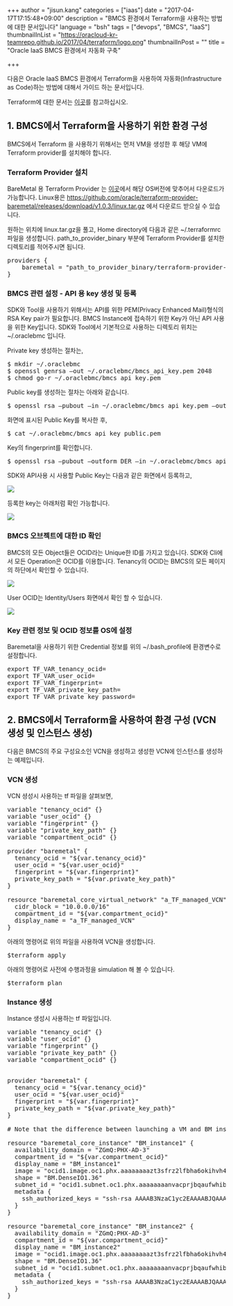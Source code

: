 +++
author = "jisun.kang"
categories = ["iaas"]
date = "2017-04-17T17:15:48+09:00"
description = "BMCS 환경에서 Terraform을 사용하는 방법에 대한 문서입니다"
language = "bsh"
tags = ["devops", "BMCS", "IaaS"]
thumbnailInList = "https://oracloud-kr-teamrepo.github.io/2017/04/terraform/logo.png"
thumbnailInPost = ""
title = "Oracle IaaS BMCS 환경에서 자동화 구축"

+++

다음은 Oracle IaaS BMCS 환경에서 Terraform을 사용하여 자동화(Infrastructure as Code)하는 방법에 대해서 가이드 하는 문서입니다.

Terraform에 대한 문서는 <a href="/post/terraform/">이곳</a>를 참고하십시오.

## 1. BMCS에서 Terraform을 사용하기 위한 환경 구성

BMCS에서 Terraform 을 사용하기 위해서는 먼저 VM을 생성한 후 해당 VM에 Terraform provider를 설치해야 합니다.

### Terraform Provider 설치

BareMetal 용 Terraform Provider 는 <a href="https://github.com/oracle/terraform-provider-baremetal/releases">이곳</a>에서 해당 OS버전에 맞추어서 다운로드가 가능합니다. Linux용은
https://github.com/oracle/terraform-provider-baremetal/releases/download/v1.0.3/linux.tar.gz 에서 다운로드 받으실 수 있습니다.

원하는 위치에 linux.tar.gz을 풀고, Home directory에 다음과 같은 ~/.terraformrc 파일을 생성합니다. path_to_provider_binary 부분에 Terraform Provider를 설치한 디렉토리를 적어주시면 됩니다.

<pre class="prettyprint">
providers {
	baremetal = "path_to_provider_binary/terraform-provider-baremetal"
}
</pre>

### BMCS 관련 설정 - API 용 key 생성 및 등록

SDK와 Tool을 사용하기 위해서는 API를 위한 PEM(Privacy Enhanced Mail)형식의 RSA Key pair가 필요합니다. BMCS Instance에 접속하기 위한 Key가 아닌 API 사용을 위한 Key입니다. SDK와 Tool에서 기본적으로 사용하는 디렉토리 위치는 ~/.oraclebmc 입니다.

Private key 생성하는 절차는,
<pre class="prettyprint">
$ mkdir ~/.oraclebmc
$ openssl genrsa –out ~/.oraclebmc/bmcs_api_key.pem 2048
$ chmod go-r ~/.oraclebmc/bmcs_api_key.pem
</pre>

Public key를 생성하는 절차는 아래와 같습니다.
<pre class="prettyprint">
$ openssl rsa –pubout –in ~/.oraclebmc/bmcs_api_key.pem –out ~/.oraclebmc/bmcs_api_key_public.pem
</pre>

화면에 표시된 Public Key를 복사한 후,
<pre class="prettyprint">
$ cat ~/.oraclebmc/bmcs_api_key_public.pem
</pre>

Key의 fingerprint를 확인합니다.
<pre class="prettyprint">
$ openssl rsa –pubout –outform DER –in ~/.oraclebmc/bmcs_api_key.pem | openssl md5 -c
</pre>

SDK와 API사용 시 사용할 Public Key는 다음과 같은 화면에서 등록하고,

![](https://oracloud-kr-teamrepo.github.io/2017/04/bmcs_terraform/bmcsconsole1.jpg)

등록한 key는 아래처럼 확인 가능합니다.

![](https://oracloud-kr-teamrepo.github.io/2017/04/bmcs_terraform/bmcsconsole2.jpg)

### BMCS 오브젝트에 대한 ID 확인

BMCS의 모든 Object들은 OCID라는 Unique한 ID를 가지고 있습니다. SDK와 Cli에서 모든 Operation은 OCID를 이용합니다. Tenancy의 OCID는 BMCS의 모든 페이지의 하단에서 확인할 수 있습니다.

![](https://oracloud-kr-teamrepo.github.io/2017/04/bmcs_terraform/bmcsconsole3.jpg)

User OCID는 Identity/Users 화면에서 확인 할 수 있습니다.

![](https://oracloud-kr-teamrepo.github.io/2017/04/bmcs_terraform/bmcsconsole4.jpg)

### Key 관련 정보 및 OCID 정보를 OS에 설정

Baremetal을 사용하기 위한 Credential 정보를 위의  ~/.bash_profile에 환경변수로 설정합니다.

<pre class="prettyprint">
export TF_VAR_tenancy_ocid=
export TF_VAR_user_ocid=
export TF_VAR_fingerprint=
export TF_VAR_private_key_path=<fully qualified path>
export TF_VAR_private_key_password=
</pre>

## 2. BMCS에서 Terraform을 사용하여 환경 구성 (VCN 생성 및 인스턴스 생성)

다음은 BMCS의 주요 구성요소인 VCN을 생성하고 생성한 VCN에 인스턴스를 생성하는 예제입니다.

### VCN 생성

VCN 셩성시 사용하는 tf 파일을 살펴보면,

<pre class="prettyprint">
variable "tenancy_ocid" {}
variable "user_ocid" {}
variable "fingerprint" {}
variable "private_key_path" {}
variable "compartment_ocid" {}

provider "baremetal" {
  tenancy_ocid = "${var.tenancy_ocid}"
  user_ocid = "${var.user_ocid}"
  fingerprint = "${var.fingerprint}"
  private_key_path = "${var.private_key_path}"
}

resource "baremetal_core_virtual_network" "a_TF_managed_VCN" {
  cidr_block = "10.0.0.0/16"
  compartment_id = "${var.compartment_ocid}"
  display_name = "a_TF_managed_VCN"
}
</pre>

아래의 명령어로 위의 파일을 사용하여 VCN을 생성합니다.

<pre class="prettyprint">
$terraform apply
</pre>

아래의 명령어로 사전에 수행과정을 simulation 해 볼 수 있습니다.
<pre class="prettyprint">
$terraform plan
</pre>

### Instance 생성

Instance 생성시 사용하는 tf 파일입니다.

<pre class="prettyprint">
variable "tenancy_ocid" {}
variable "user_ocid" {}
variable "fingerprint" {}
variable "private_key_path" {}
variable "compartment_ocid" {}


provider "baremetal" {
  tenancy_ocid = "${var.tenancy_ocid}"
  user_ocid = "${var.user_ocid}"
  fingerprint = "${var.fingerprint}"
  private_key_path = "${var.private_key_path}"
}

# Note that the difference between launching a VM and BM instance is just a different shape name.

resource "baremetal_core_instance" "BM_instance1" {
  availability_domain = "ZGmQ:PHX-AD-3"
  compartment_id = "${var.compartment_ocid}"
  display_name = "BM_instance1"
  image = "ocid1.image.oc1.phx.aaaaaaaazt3sfrz2lfbha6okihvh4bwaufikhilhsek43hpvzxitl47nv2bq"
  shape = "BM.DenseIO1.36"
  subnet_id = "ocid1.subnet.oc1.phx.aaaaaaaanvacprjbqaufwhibjkyolg27rmbgvxx372sbx64uxklvpdt4k3dq"
  metadata {
    ssh_authorized_keys = "ssh-rsa AAAAB3NzaC1yc2EAAAABJQAAAQEAqetTkzFEESkXr731zsRMKcUlGBvj6UPfPwjg0sIIGJMpVh1moQM1EBxAyWdr01+x1Ff8xxhUwhhV1uGndGJxoFRAJp4U9vPbr3iVPJlTyAlNCQI0ohlnfCR5XqSswVfqAqyGOzJcdaRgV7qhywUXJFky+yVuhclFoiljrRuposn4RQCKxklFxovysrozRYmyIGWR93VIkh8sfb8tarycpqigACLhLtENAzkVT2yJg72ZXNrrOaTjc89BJ/SGh4NO9jkqYRC6xXKRv7XuJfO8T8mUud6+p27LHdxw+PINOUOQmikb7ScjuYVP1gV94/A7cKMrwvZwfi2dT1FHT0Ic+w== rsa-key-20160624"
  }
}

resource "baremetal_core_instance" "BM_instance2" {
  availability_domain = "ZGmQ:PHX-AD-3"
  compartment_id = "${var.compartment_ocid}"
  display_name = "BM_instance2"
  image = "ocid1.image.oc1.phx.aaaaaaaazt3sfrz2lfbha6okihvh4bwaufikhilhsek43hpvzxitl47nv2bq"
  shape = "BM.DenseIO1.36"
  subnet_id = "ocid1.subnet.oc1.phx.aaaaaaaanvacprjbqaufwhibjkyolg27rmbgvxx372sbx64uxklvpdt4k3dq"
  metadata {
    ssh_authorized_keys = "ssh-rsa AAAAB3NzaC1yc2EAAAABJQAAAQEAqetTkzFEESkXr731zsRMKcUlGBvj6UPfPwjg0sIIGJMpVh1moQM1EBxAyWdr01+x1Ff8xxhUwhhV1uGndGJxoFRAJp4U9vPbr3iVPJlTyAlNCQI0ohlnfCR5XqSswVfqAqyGOzJcdaRgV7qhywUXJFky+yVuhclFoiljrRuposn4RQCKxklFxovysrozRYmyIGWR93VIkh8sfb8tarycpqigACLhLtENAzkVT2yJg72ZXNrrOaTjc89BJ/SGh4NO9jkqYRC6xXKRv7XuJfO8T8mUud6+p27LHdxw+PINOUOQmikb7ScjuYVP1gV94/A7cKMrwvZwfi2dT1FHT0Ic+w== rsa-key-20160624"
  }
}
</pre>
